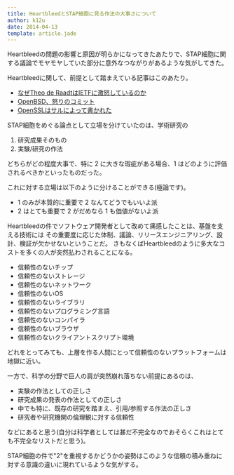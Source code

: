 ```yaml
---
title: HeartbleedとSTAP細胞に見る作法の大事さについて
author: k12u
date: 2014-04-13
template: article.jade
---
```

Heartbleedの問題の影響と原因が明らかになってきたあたりで、STAP細胞に関する議論でモヤモヤしていた部分に意外なつながりがあるような気がしてきた。

Heartbleedに関して、前提として踏まえている記事はこのあたり。


 * [なぜTheo de RaadtはIETFに激怒しているのか](http://cpplover.blogspot.jp/2014/04/theo-de-raadtietf.html)
 * [OpenBSD、怒りのコミット](http://cpplover.blogspot.jp/2014/04/openbsd.html)
 * [OpenSSLはサルによって書かれた](http://cpplover.blogspot.jp/2014/04/openssl.html)


STAP細胞をめぐる論点として立場を分けていたのは、学術研究の


 1. 研究成果そのもの
 1. 実験/研究の作法


どちらがどの程度大事で、特に 2 に大きな瑕疵がある場合、1 はどのように評価されるべきかといったものだった。

これに対する立場は以下のように分けることができる(極論です)。

 * 1 のみが本質的に重要で 2 なんてどうでもいいよ派
 * 2 はとても重要で 2 がだめなら 1 も価値がないよ派


Heartbleedの件でソフトウェア開発者として改めて痛感したことは、基盤を支える技術には
その重要度に応じた体制、議論、リリースエンジニアリング、設計、検証が欠かせないということだ。
さもなくばHeartbleedのように多大なコストを多くの人が突然払わされることになる。

 * 信頼性のないチップ
 * 信頼性のないストレージ
 * 信頼性のないネットワーク
 * 信頼性のないOS
 * 信頼性のないライブラリ
 * 信頼性のないプログラミング言語
 * 信頼性のないコンパイラ
 * 信頼性のないブラウザ
 * 信頼性のないクライアントスクリプト環境


 どれをとってみても、上層を作る人間にとって信頼性のないプラットフォームは地獄に近い。


 一方で、科学の分野で巨人の肩が突然崩れ落ちない前提にあるのは、


 * 実験の作法としての正しさ
 * 研究成果の発表の作法としての正しさ
 * 中でも特に、既存の研究を踏まえ、引用/参照する作法の正しさ
 * 研究者や研究機関の倫理観に対する信頼性

などにあると思う(自分は科学者としては甚だ不完全なのでおそらくこれはとても不完全なリストだと思う)。

 STAP細胞の件で"2"を重視するかどうかの姿勢はこのような信頼の積み重ねに対する意識の違いに現れているような気がする。
